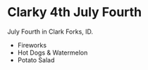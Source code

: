 ---
---

# Clarky 4th July Fourth

July Fourth in Clark Forks, ID.

* Fireworks
* Hot Dogs & Watermelon
* Potato Salad
